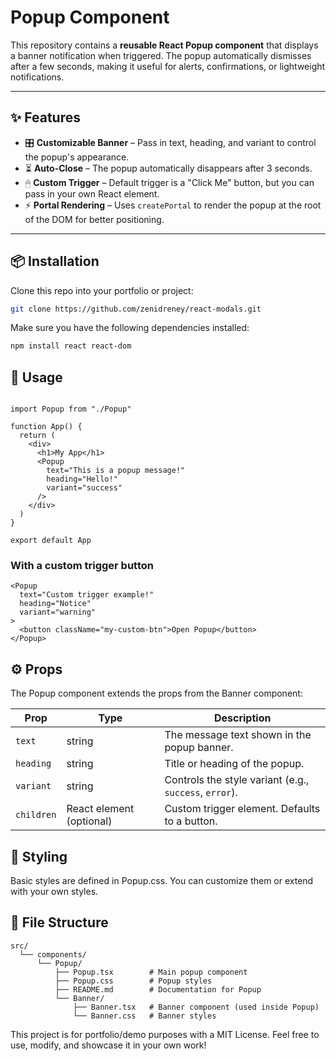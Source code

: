 # Popup Component

This repository contains a **reusable React Popup component** that displays a banner notification when triggered. The popup automatically dismisses after a few seconds, making it useful for alerts, confirmations, or lightweight notifications.

---

## ✨ Features

- 🎛 **Customizable Banner** – Pass in text, heading, and variant to control the popup's appearance.  
- ⏳ **Auto-Close** – The popup automatically disappears after 3 seconds.  
- 🖱 **Custom Trigger** – Default trigger is a "Click Me" button, but you can pass in your own React element.  
- ⚡ **Portal Rendering** – Uses `createPortal` to render the popup at the root of the DOM for better positioning.  

---

## 📦 Installation

Clone this repo into your portfolio or project:

```bash
git clone https://github.com/zenidreney/react-modals.git

```
Make sure you have the following dependencies installed:
```bash
npm install react react-dom
```
## 🚀 Usage

```tsx

import Popup from "./Popup"

function App() {
  return (
    <div>
      <h1>My App</h1>
      <Popup
        text="This is a popup message!"
        heading="Hello!"
        variant="success"
      />
    </div>
  )
}

export default App
```
### With a custom trigger button

```tsx
<Popup
  text="Custom trigger example!"
  heading="Notice"
  variant="warning"
>
  <button className="my-custom-btn">Open Popup</button>
</Popup>
```
## ⚙️ Props

The Popup component extends the props from the Banner component:

| Prop       | Type                     | Description                                            |
| ---------- | ------------------------ | ------------------------------------------------------ |
| `text`     | string                   | The message text shown in the popup banner.            |
| `heading`  | string                   | Title or heading of the popup.                         |
| `variant`  | string                   | Controls the style variant (e.g., `success`, `error`). |
| `children` | React element (optional) | Custom trigger element. Defaults to a button.          |

## 🎨 Styling

Basic styles are defined in Popup.css. You can customize them or extend with your own styles.

## 📂 File Structure
```
src/
  └── components/
      └── Popup/
          ├── Popup.tsx        # Main popup component
          ├── Popup.css        # Popup styles
          ├── README.md        # Documentation for Popup
          └── Banner/
              ├── Banner.tsx   # Banner component (used inside Popup)
              └── Banner.css   # Banner styles

```

This project is for portfolio/demo purposes with a MIT License.
Feel free to use, modify, and showcase it in your own work!
